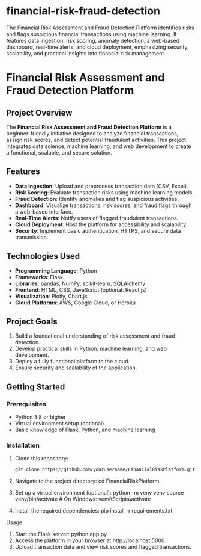 # financial-risk-fraud-detection
The Financial Risk Assessment and Fraud Detection Platform identifies risks and flags suspicious financial transactions using machine learning. It features data ingestion, risk scoring, anomaly detection, a web-based dashboard, real-time alerts, and cloud deployment, emphasizing security, scalability, and practical insights into financial risk management.

# Financial Risk Assessment and Fraud Detection Platform  

## Project Overview  
The **Financial Risk Assessment and Fraud Detection Platform** is a beginner-friendly initiative designed to analyze financial transactions, assign risk scores, and detect potential fraudulent activities. This project integrates data science, machine learning, and web development to create a functional, scalable, and secure solution.  

## Features  
- **Data Ingestion**: Upload and preprocess transaction data (CSV, Excel).  
- **Risk Scoring**: Evaluate transaction risks using machine learning models.  
- **Fraud Detection**: Identify anomalies and flag suspicious activities.  
- **Dashboard**: Visualize transactions, risk scores, and fraud flags through a web-based interface.  
- **Real-Time Alerts**: Notify users of flagged fraudulent transactions.  
- **Cloud Deployment**: Host the platform for accessibility and scalability.  
- **Security**: Implement basic authentication, HTTPS, and secure data transmission.  

## Technologies Used  
- **Programming Language**: Python  
- **Frameworks**: Flask  
- **Libraries**: pandas, NumPy, scikit-learn, SQLAlchemy  
- **Frontend**: HTML, CSS, JavaScript (optional: React.js)  
- **Visualization**: Plotly, Chart.js  
- **Cloud Platforms**: AWS, Google Cloud, or Heroku  

## Project Goals  
1. Build a foundational understanding of risk assessment and fraud detection.  
2. Develop practical skills in Python, machine learning, and web development.  
3. Deploy a fully functional platform to the cloud.  
4. Ensure security and scalability of the application.  

## Getting Started  
### Prerequisites  
- Python 3.8 or higher  
- Virtual environment setup (optional)  
- Basic knowledge of Flask, Python, and machine learning  

### Installation  
1. Clone this repository:  
   ```bash
   git clone https://github.com/yourusername/FinancialRiskPlatform.git

2. Navigate to the project directory:
    cd FinancialRiskPlatform
   
3. Set up a virtual environment (optional):
    python -m venv venv
    source venv/bin/activate  # On Windows: venv\Scripts\activate

4. Install the required dependencies:
    pip install -r requirements.txt
   
Usage

1. Start the Flask server:
    python app.py
2. Access the platform in your browser at http://localhost:5000.
3. Upload transaction data and view risk scores and flagged transactions.
